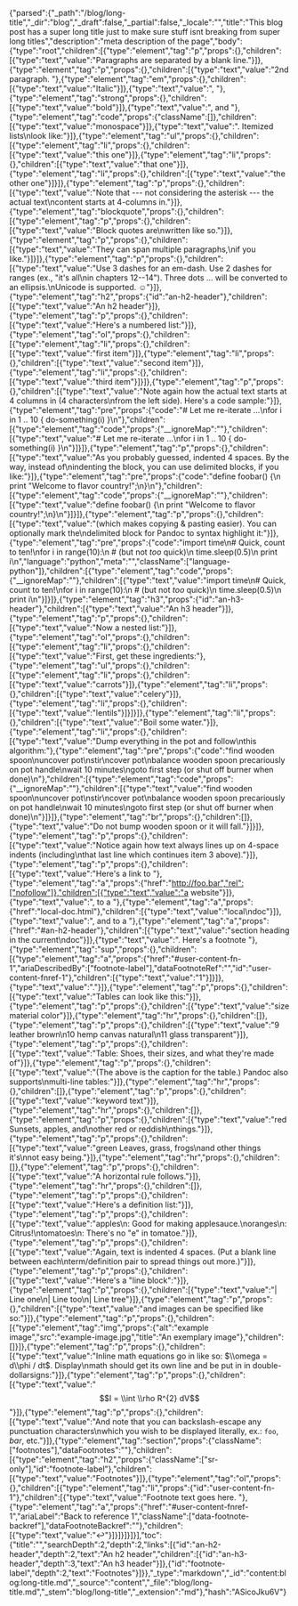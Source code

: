 {"parsed":{"_path":"/blog/long-title","_dir":"blog","_draft":false,"_partial":false,"_locale":"","title":"This blog post has a super long title just to make sure stuff isnt breaking from super long titles","description":"meta description of the page","body":{"type":"root","children":[{"type":"element","tag":"p","props":{},"children":[{"type":"text","value":"Paragraphs are separated by a blank line."}]},{"type":"element","tag":"p","props":{},"children":[{"type":"text","value":"2nd paragraph. "},{"type":"element","tag":"em","props":{},"children":[{"type":"text","value":"Italic"}]},{"type":"text","value":", "},{"type":"element","tag":"strong","props":{},"children":[{"type":"text","value":"bold"}]},{"type":"text","value":", and "},{"type":"element","tag":"code","props":{"className":[]},"children":[{"type":"text","value":"monospace"}]},{"type":"text","value":". Itemized lists\nlook like:"}]},{"type":"element","tag":"ul","props":{},"children":[{"type":"element","tag":"li","props":{},"children":[{"type":"text","value":"this one"}]},{"type":"element","tag":"li","props":{},"children":[{"type":"text","value":"that one"}]},{"type":"element","tag":"li","props":{},"children":[{"type":"text","value":"the other one"}]}]},{"type":"element","tag":"p","props":{},"children":[{"type":"text","value":"Note that --- not considering the asterisk --- the actual text\ncontent starts at 4-columns in."}]},{"type":"element","tag":"blockquote","props":{},"children":[{"type":"element","tag":"p","props":{},"children":[{"type":"text","value":"Block quotes are\nwritten like so."}]},{"type":"element","tag":"p","props":{},"children":[{"type":"text","value":"They can span multiple paragraphs,\nif you like."}]}]},{"type":"element","tag":"p","props":{},"children":[{"type":"text","value":"Use 3 dashes for an em-dash. Use 2 dashes for ranges (ex., \"it's all\nin chapters 12--14\"). Three dots ... will be converted to an ellipsis.\nUnicode is supported. ☺"}]},{"type":"element","tag":"h2","props":{"id":"an-h2-header"},"children":[{"type":"text","value":"An h2 header"}]},{"type":"element","tag":"p","props":{},"children":[{"type":"text","value":"Here's a numbered list:"}]},{"type":"element","tag":"ol","props":{},"children":[{"type":"element","tag":"li","props":{},"children":[{"type":"text","value":"first item"}]},{"type":"element","tag":"li","props":{},"children":[{"type":"text","value":"second item"}]},{"type":"element","tag":"li","props":{},"children":[{"type":"text","value":"third item"}]}]},{"type":"element","tag":"p","props":{},"children":[{"type":"text","value":"Note again how the actual text starts at 4 columns in (4 characters\nfrom the left side). Here's a code sample:"}]},{"type":"element","tag":"pre","props":{"code":"# Let me re-iterate ...\nfor i in 1 .. 10 { do-something(i) }\n"},"children":[{"type":"element","tag":"code","props":{"__ignoreMap":""},"children":[{"type":"text","value":"# Let me re-iterate ...\nfor i in 1 .. 10 { do-something(i) }\n"}]}]},{"type":"element","tag":"p","props":{},"children":[{"type":"text","value":"As you probably guessed, indented 4 spaces. By the way, instead of\nindenting the block, you can use delimited blocks, if you like:"}]},{"type":"element","tag":"pre","props":{"code":"define foobar() {\n    print \"Welcome to flavor country!\";\n}\n"},"children":[{"type":"element","tag":"code","props":{"__ignoreMap":""},"children":[{"type":"text","value":"define foobar() {\n    print \"Welcome to flavor country!\";\n}\n"}]}]},{"type":"element","tag":"p","props":{},"children":[{"type":"text","value":"(which makes copying & pasting easier). You can optionally mark the\ndelimited block for Pandoc to syntax highlight it:"}]},{"type":"element","tag":"pre","props":{"code":"import time\n# Quick, count to ten!\nfor i in range(10):\n    # (but not *too* quick)\n    time.sleep(0.5)\n    print i\n","language":"python","meta":"","className":["language-python"]},"children":[{"type":"element","tag":"code","props":{"__ignoreMap":""},"children":[{"type":"text","value":"import time\n# Quick, count to ten!\nfor i in range(10):\n    # (but not *too* quick)\n    time.sleep(0.5)\n    print i\n"}]}]},{"type":"element","tag":"h3","props":{"id":"an-h3-header"},"children":[{"type":"text","value":"An h3 header"}]},{"type":"element","tag":"p","props":{},"children":[{"type":"text","value":"Now a nested list:"}]},{"type":"element","tag":"ol","props":{},"children":[{"type":"element","tag":"li","props":{},"children":[{"type":"text","value":"First, get these ingredients:"},{"type":"element","tag":"ul","props":{},"children":[{"type":"element","tag":"li","props":{},"children":[{"type":"text","value":"carrots"}]},{"type":"element","tag":"li","props":{},"children":[{"type":"text","value":"celery"}]},{"type":"element","tag":"li","props":{},"children":[{"type":"text","value":"lentils"}]}]}]},{"type":"element","tag":"li","props":{},"children":[{"type":"text","value":"Boil some water."}]},{"type":"element","tag":"li","props":{},"children":[{"type":"text","value":"Dump everything in the pot and follow\nthis algorithm:"},{"type":"element","tag":"pre","props":{"code":"find wooden spoon\nuncover pot\nstir\ncover pot\nbalance wooden spoon precariously on pot handle\nwait 10 minutes\ngoto first step (or shut off burner when done)\n"},"children":[{"type":"element","tag":"code","props":{"__ignoreMap":""},"children":[{"type":"text","value":"find wooden spoon\nuncover pot\nstir\ncover pot\nbalance wooden spoon precariously on pot handle\nwait 10 minutes\ngoto first step (or shut off burner when done)\n"}]}]},{"type":"element","tag":"br","props":{},"children":[]},{"type":"text","value":"Do not bump wooden spoon or it will fall."}]}]},{"type":"element","tag":"p","props":{},"children":[{"type":"text","value":"Notice again how text always lines up on 4-space indents (including\nthat last line which continues item 3 above)."}]},{"type":"element","tag":"p","props":{},"children":[{"type":"text","value":"Here's a link to "},{"type":"element","tag":"a","props":{"href":"http://foo.bar","rel":["nofollow"]},"children":[{"type":"text","value":"a website"}]},{"type":"text","value":", to a "},{"type":"element","tag":"a","props":{"href":"local-doc.html"},"children":[{"type":"text","value":"local\ndoc"}]},{"type":"text","value":", and to a "},{"type":"element","tag":"a","props":{"href":"#an-h2-header"},"children":[{"type":"text","value":"section heading in the current\ndoc"}]},{"type":"text","value":". Here's a footnote "},{"type":"element","tag":"sup","props":{},"children":[{"type":"element","tag":"a","props":{"href":"#user-content-fn-1","ariaDescribedBy":["footnote-label"],"dataFootnoteRef":"","id":"user-content-fnref-1"},"children":[{"type":"text","value":"1"}]}]},{"type":"text","value":"."}]},{"type":"element","tag":"p","props":{},"children":[{"type":"text","value":"Tables can look like this:"}]},{"type":"element","tag":"p","props":{},"children":[{"type":"text","value":"size  material      color"}]},{"type":"element","tag":"hr","props":{},"children":[]},{"type":"element","tag":"p","props":{},"children":[{"type":"text","value":"9     leather       brown\n10    hemp canvas   natural\n11    glass         transparent"}]},{"type":"element","tag":"p","props":{},"children":[{"type":"text","value":"Table: Shoes, their sizes, and what they're made of"}]},{"type":"element","tag":"p","props":{},"children":[{"type":"text","value":"(The above is the caption for the table.) Pandoc also supports\nmulti-line tables:"}]},{"type":"element","tag":"hr","props":{},"children":[]},{"type":"element","tag":"p","props":{},"children":[{"type":"text","value":"keyword   text"}]},{"type":"element","tag":"hr","props":{},"children":[]},{"type":"element","tag":"p","props":{},"children":[{"type":"text","value":"red       Sunsets, apples, and\nother red or reddish\nthings."}]},{"type":"element","tag":"p","props":{},"children":[{"type":"text","value":"green     Leaves, grass, frogs\nand other things it's\nnot easy being."}]},{"type":"element","tag":"hr","props":{},"children":[]},{"type":"element","tag":"p","props":{},"children":[{"type":"text","value":"A horizontal rule follows."}]},{"type":"element","tag":"hr","props":{},"children":[]},{"type":"element","tag":"p","props":{},"children":[{"type":"text","value":"Here's a definition list:"}]},{"type":"element","tag":"p","props":{},"children":[{"type":"text","value":"apples\n: Good for making applesauce.\noranges\n: Citrus!\ntomatoes\n: There's no \"e\" in tomatoe."}]},{"type":"element","tag":"p","props":{},"children":[{"type":"text","value":"Again, text is indented 4 spaces. (Put a blank line between each\nterm/definition pair to spread things out more.)"}]},{"type":"element","tag":"p","props":{},"children":[{"type":"text","value":"Here's a \"line block\":"}]},{"type":"element","tag":"p","props":{},"children":[{"type":"text","value":"| Line one\n|   Line too\n| Line tree"}]},{"type":"element","tag":"p","props":{},"children":[{"type":"text","value":"and images can be specified like so:"}]},{"type":"element","tag":"p","props":{},"children":[{"type":"element","tag":"img","props":{"alt":"example image","src":"example-image.jpg","title":"An exemplary image"},"children":[]}]},{"type":"element","tag":"p","props":{},"children":[{"type":"text","value":"Inline math equations go in like so: $\\omega = d\\phi / dt$. Display\nmath should get its own line and be put in in double-dollarsigns:"}]},{"type":"element","tag":"p","props":{},"children":[{"type":"text","value":"$$I = \\int \\rho R^{2} dV$$"}]},{"type":"element","tag":"p","props":{},"children":[{"type":"text","value":"And note that you can backslash-escape any punctuation characters\nwhich you wish to be displayed literally, ex.: `foo`, *bar*, etc."}]},{"type":"element","tag":"section","props":{"className":["footnotes"],"dataFootnotes":""},"children":[{"type":"element","tag":"h2","props":{"className":["sr-only"],"id":"footnote-label"},"children":[{"type":"text","value":"Footnotes"}]},{"type":"element","tag":"ol","props":{},"children":[{"type":"element","tag":"li","props":{"id":"user-content-fn-1"},"children":[{"type":"text","value":"Footnote text goes here. "},{"type":"element","tag":"a","props":{"href":"#user-content-fnref-1","ariaLabel":"Back to reference 1","className":["data-footnote-backref"],"dataFootnoteBackref":""},"children":[{"type":"text","value":"↩"}]}]}]}]}],"toc":{"title":"","searchDepth":2,"depth":2,"links":[{"id":"an-h2-header","depth":2,"text":"An h2 header","children":[{"id":"an-h3-header","depth":3,"text":"An h3 header"}]},{"id":"footnote-label","depth":2,"text":"Footnotes"}]}},"_type":"markdown","_id":"content:blog:long-title.md","_source":"content","_file":"blog/long-title.md","_stem":"blog/long-title","_extension":"md"},"hash":"ASicoJku6V"}